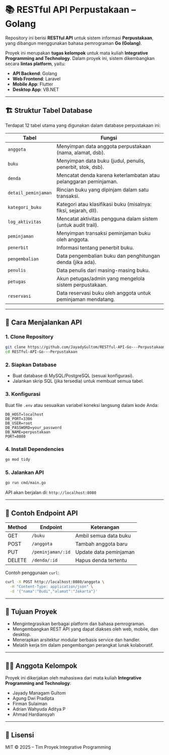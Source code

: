 # 📚 RESTful API Perpustakaan – Golang

Repository ini berisi **RESTful API** untuk sistem informasi **Perpustakaan**, yang dibangun menggunakan bahasa pemrograman **Go (Golang)**.

Proyek ini merupakan **tugas kelompok** untuk mata kuliah **Integrative Programming and Technology**. Dalam proyek ini, sistem dikembangkan secara **lintas platform**, yaitu:

- **API Backend**: Golang
- **Web Frontend**: Laravel
- **Mobile App**: Flutter
- **Desktop App**: VB.NET

---

## 🏗️ Struktur Tabel Database

Terdapat 12 tabel utama yang digunakan dalam database perpustakaan ini:

| Tabel                | Fungsi                                                                 |
|----------------------|------------------------------------------------------------------------|
| `anggota`            | Menyimpan data anggota perpustakaan (nama, alamat, dsb).               |
| `buku`               | Menyimpan data buku (judul, penulis, penerbit, stok, dsb).             |
| `denda`              | Mencatat denda karena keterlambatan atau pelanggaran peminjaman.       |
| `detail_peminjaman`  | Rincian buku yang dipinjam dalam satu transaksi.                       |
| `kategori_buku`      | Kategori atau klasifikasi buku (misalnya: fiksi, sejarah, dll).        |
| `log_aktivitas`      | Mencatat aktivitas pengguna dalam sistem (untuk audit trail).          |
| `peminjaman`         | Menyimpan transaksi peminjaman buku oleh anggota.                      |
| `penerbit`           | Informasi tentang penerbit buku.                                       |
| `pengembalian`       | Data pengembalian buku dan penghitungan denda (jika ada).              |
| `penulis`            | Data penulis dari masing-masing buku.                                 |
| `petugas`            | Akun petugas/admin yang mengelola sistem perpustakaan.                 |
| `reservasi`          | Data reservasi buku oleh anggota untuk peminjaman mendatang.           |

---

## 🚀 Cara Menjalankan API

### 1. Clone Repository

```bash
git clone https://github.com/JayadyGultom/RESTful-API-Go---Perpustakaan.git
cd RESTful-API-Go---Perpustakaan
````

### 2. Siapkan Database

* Buat database di MySQL/PostgreSQL (sesuai konfigurasi).
* Jalankan skrip SQL (jika tersedia) untuk membuat semua tabel.

### 3. Konfigurasi

Buat file `.env` atau sesuaikan variabel koneksi langsung dalam kode Anda:

```env
DB_HOST=localhost
DB_PORT=3306
DB_USER=root
DB_PASSWORD=your_password
DB_NAME=perpustakaan
PORT=8080
```

### 4. Install Dependencies

```bash
go mod tidy
```

### 5. Jalankan API

```bash
go run cmd/main.go
```

API akan berjalan di: `http://localhost:8080`

---

## 🔗 Contoh Endpoint API

| Method | Endpoint          | Keterangan             |
| ------ | ----------------- | ---------------------- |
| GET    | `/buku`           | Ambil semua data buku  |
| POST   | `/anggota`        | Tambah anggota baru    |
| PUT    | `/peminjaman/:id` | Update data peminjaman |
| DELETE | `/denda/:id`      | Hapus denda tertentu   |

Contoh penggunaan `curl`:

```bash
curl -X POST http://localhost:8080/anggota \
  -H "Content-Type: application/json" \
  -d '{"nama":"Budi","alamat":"Jakarta"}'
```

---

## 📌 Tujuan Proyek

* Mengintegrasikan berbagai platform dan bahasa pemrograman.
* Mengembangkan REST API yang dapat diakses oleh web, mobile, dan desktop.
* Menerapkan arsitektur modular berbasis service dan handler.
* Melatih kerja tim dalam pengembangan perangkat lunak kolaboratif.

---

## 👨‍💻 Anggota Kelompok

Proyek ini dikerjakan oleh mahasiswa dari mata kuliah **Integrative Programming and Technology**:

* Jayady Managam Gultom
* Agung Dwi Pradipta
* Firman Sulaiman
* Adrian Wahyuda Aditya P
* Ahmad Hardiansyah

---

## 📄 Lisensi

MIT © 2025 – Tim Proyek Integrative Programming
